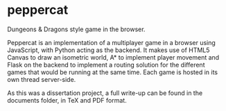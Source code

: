 peppercat
============

Dungeons &amp; Dragons style game in the browser.

Peppercat is an implementation of a multiplayer game in a browser using JavaScript, with Python acting as the backend. It makes use of HTML5 Canvas to draw an isometric world, A* to implement player movement and Flask on the backend to implement a routing solution for the different games that would be running at the same time. Each game is hosted in its own thread server-side.

As this was a dissertation project, a full write-up can be found in the documents folder, in TeX and PDF format.
